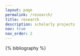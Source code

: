 ```yaml
---
layout: page
permalink: /research/
title: research
description: scholarly projects
nav: true
nav_order: 2
---
```


<!-- _pages/publications.md -->
<div class="publications">

{% bibliography %}

</div>
